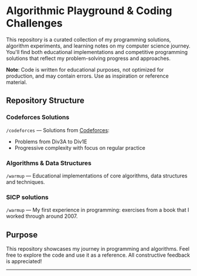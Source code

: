 # Algorithmic Playground & Coding Challenges

This repository is a curated collection of my programming solutions, algorithm experiments, and learning notes on my computer science journey. You'll find both educational implementations and competitive programming solutions that reflect my problem-solving progress and approaches.

**Note**: Code is written for educational purposes, not optimized for production, and may contain errors. Use as inspiration or reference material.

## Repository Structure

### Codeforces Solutions
`/codeforces` — Solutions from [Codeforces](https://codeforces.com):
- Problems from Div3A to Div1E
- Progressive complexity with focus on regular practice

### Algorithms & Data Structures
`/warmup` — Educational implementations of core algorithms, data structures and techniques.

### SICP solutions
`/warmup` — My first experience in programming: exercises from a book that I worked through around 2007.

## Purpose

This repository showcases my journey in programming and algorithms. Feel free to explore the code and use it as a reference. All constructive feedback is appreciated!

---

